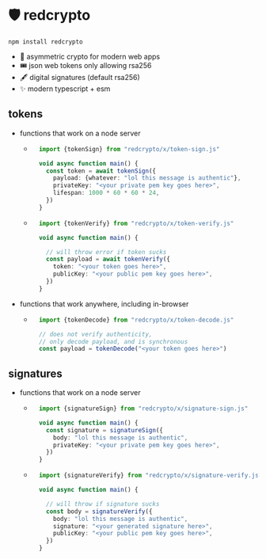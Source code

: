 
# 🛡️ redcrypto

`npm install redcrypto`
- 🔐 asymmetric crypto for modern web apps
- 🎟️ json web tokens only allowing rsa256
- 🖋️ digital signatures (default rsa256)
- ✨ modern typescript + esm

## tokens

- functions that work on a node server
    - ```typescript
        import {tokenSign} from "redcrypto/x/token-sign.js"

        void async function main() {
          const token = await tokenSign({
            payload: {whatever: "lol this message is authentic"},
            privateKey: "<your private pem key goes here>",
            lifespan: 1000 * 60 * 60 * 24,
          })
        }
        ```
    - ```typescript
        import {tokenVerify} from "redcrypto/x/token-verify.js"

        void async function main() {

          // will throw error if token sucks
          const payload = await tokenVerify({
            token: "<your token goes here>",
            publicKey: "<your public pem key goes here>",
          })
        }
        ```

- functions that work anywhere, including in-browser
    - ```typescript
        import {tokenDecode} from "redcrypto/x/token-decode.js"

        // does not verify authenticity,
        // only decode payload, and is synchronous
        const payload = tokenDecode("<your token goes here>")
        ```

## signatures

- functions that work on a node server
    - ```typescript
        import {signatureSign} from "redcrypto/x/signature-sign.js"

        void async function main() {
          const signature = signatureSign({
            body: "lol this message is authentic",
            privateKey: "<your private pem key goes here>",
          })
        }
        ```
    - ```typescript
        import {signatureVerify} from "redcrypto/x/signature-verify.js"

        void async function main() {

          // will throw if signature sucks
          const body = signatureVerify({
            body: "lol this message is authentic",
            signature: "<your generated signature here>",
            publicKey: "<your public pem key goes here>",
          })
        }
        ```
